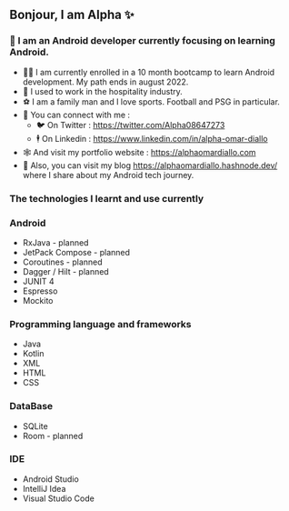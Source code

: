 
## Bonjour, I am Alpha ✨
### 📱 I am an Android developer currently focusing on learning Android.

* 👨‍🎓 I am currently enrolled in a 10 month bootcamp to learn Android development. My path ends in august 2022.
* 🏨 I used to work in the hospitality industry.
* ⚽ I am a family man and I love sports. Football and PSG in particular.
* 🔗 You can connect with me : 
  * 🐦 On Twitter : https://twitter.com/Alpha08647273 
  * 🕴️ On Linkedin : https://www.linkedin.com/in/alpha-omar-diallo 
* 🕸️ And visit my portfolio website : https://alphaomardiallo.com 
* 📖 Also, you can visit my blog https://alphaomardiallo.hashnode.dev/ where I share about my Android tech journey.

### The technologies I learnt and use currently
### Android
* RxJava - planned
* JetPack Compose - planned
* Coroutines - planned
* Dagger / Hilt - planned
* JUNIT 4
* Espresso
* Mockito

### Programming language and frameworks
* Java
* Kotlin
* XML
* HTML
* CSS

### DataBase
* SQLite
* Room - planned

### IDE
* Android Studio
* IntelliJ Idea
* Visual Studio Code
